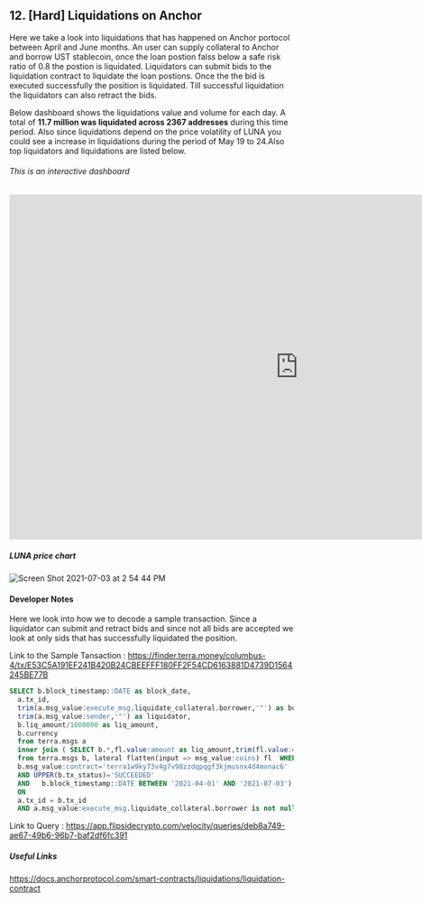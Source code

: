 
## 12. [Hard] Liquidations on Anchor

Here we take a look into liquidations that has happened on Anchor portocol between April and June months. An user can supply collateral to Anchor and borrow UST stablecoin, once the loan postion falss below a safe risk ratio of 0.8 the postion is liquidated. Liquidators can submit bids to the liquidation contract to liquidate the loan postions. Once the the bid is executed successfully the position is liquidated. Till successful liquidation the liquidators can also retract the bids.

Below dashboard shows the liquidations value and volume for each day. A total of **11.7 million was liquidated across 2367 addresses** during this time period. Also since liquidations depend on the price volatility of LUNA you could see a increase in liquidations during the period of May 19 to 24.Also top liquidators and liquidations are listed below.
 
###### This is an interactive dashboard

<iframe width="1024" height="612" src="https://app.powerbi.com/view?r=eyJrIjoiN2Q1NmNiMmEtMzNlNy00NTc5LWExODUtYmM2OGU4MzcxZDcyIiwidCI6ImIyNzI1YWM4LTMyY2MtNDhjZS1iYTdmLTc4MmFlYjQxNTUwYSJ9" frameborder="0" allowFullScreen="true"></iframe>

##### LUNA price chart
![Screen Shot 2021-07-03 at 2 54 44 PM](https://user-images.githubusercontent.com/86668287/124350684-ae330280-dc13-11eb-8978-ce1df3324754.png)


#### Developer Notes

Here we look into how we to decode a sample transaction. Since a liquidator can submit and retract bids and since not all bids are accepted we look at only sids that has successfully liquidated the position.

Link to the Sample Tansaction : https://finder.terra.money/columbus-4/tx/E53C5A191EF241B420B24CBEEFFF180FF2F54CD6163881D4739D1564245BE77B

```sql
SELECT b.block_timestamp::DATE as block_date,
  a.tx_id,
  trim(a.msg_value:execute_msg.liquidate_collateral.borrower,'"') as borrower, 
  trim(a.msg_value:sender,'"') as liquidator,
  b.liq_amount/1000000 as liq_amount,
  b.currency
  from terra.msgs a 
  inner join ( SELECT b.*,fl.value:amount as liq_amount,trim(fl.value:denom,'"') as currency 
  from terra.msgs b, lateral flatten(input => msg_value:coins) fl  WHERE
  b.msg_value:contract='terra1w9ky73v4g7v98zzdqpqgf3kjmusnx4d4mvnac6'   
  AND UPPER(b.tx_status)='SUCCEEDED' 
  AND   b.block_timestamp::DATE BETWEEN '2021-04-01' AND '2021-07-03') b
  ON 
  a.tx_id = b.tx_id
  AND a.msg_value:execute_msg.liquidate_collateral.borrower is not null
```



Link to Query : https://app.flipsidecrypto.com/velocity/queries/deb8a749-ae67-49b6-96b7-baf2df6fc391





##### Useful Links
https://docs.anchorprotocol.com/smart-contracts/liquidations/liquidation-contract




